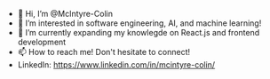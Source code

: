 - 👋 Hi, I’m @McIntyre-Colin
- 👀 I’m interested in software engineering, AI, and machine learning!
- 🌱 I’m currently expanding my knowlegde on React.js and frontend development
- 📫 How to reach me! Don't hesitate to connect!
- LinkedIn: https://www.linkedin.com/in/mcintyre-colin/

<!---
McIntyre-Colin/McIntyre-Colin is a ✨ special ✨ repository because its `README.md` (this file) appears on your GitHub profile.
You can click the Preview link to take a look at your changes.
--->
